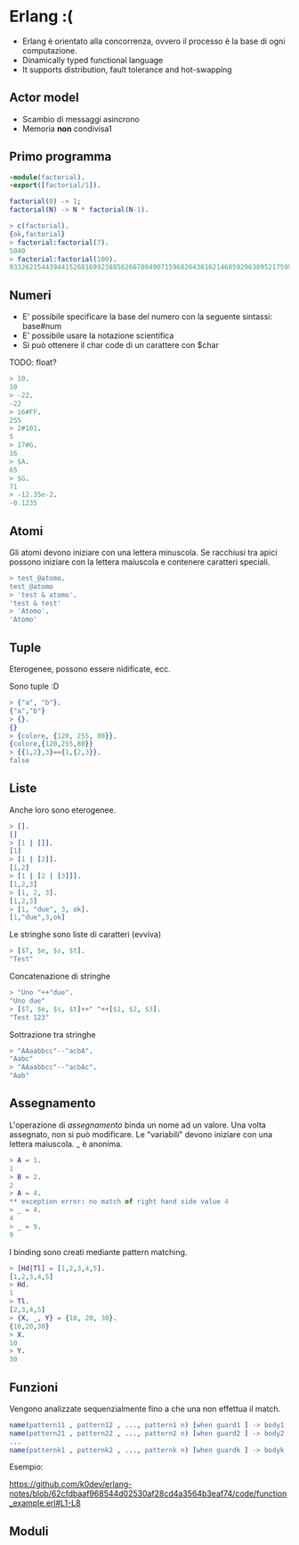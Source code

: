 # Erlang :(

- Erlang è orientato alla concorrenza, ovvero il processo è la base di ogni computazione.
- Dinamically typed functional language
- It supports distribution, fault tolerance and hot-swapping


## Actor model
- Scambio di messaggi asincrono
- Memoria **non** condivisa1

## Primo programma
```erlang
-module(factorial).
-export([factorial/1]).

factorial(0) -> 1;
factorial(N) -> N * factorial(N-1).
```
```erlang
> c(factorial).
{ok,factorial}
> factorial:factorial(7).
5040
> factorial:factorial(100).
93326215443944152681699238856266700490715968264381621468592963895217599993229915608941463976156518286253697920827223758251185210916864000000000000000000000000
```

## Numeri
- E' possibile specificare la base del numero con la seguente sintassi: base#num
- E' possibile usare la notazione scientifica
- Si può ottenere il char code di un carattere con $char

TODO: float? 
```erlang
> 10.
10
> -22.
-22
> 16#FF.
255
> 2#101.
5
> 17#G.
16
> $A.
65
> $G.
71
> -12.35e-2.
-0.1235
```

## Atomi
Gli atomi devono iniziare con una lettera minuscola. Se racchiusi tra apici possono iniziare con la lettera maiuscola e contenere caratteri speciali.
```erlang
> test_@atomo.
test_@atomo
> 'test & atomo'.
'test & test'
> 'Atomo'.      
'Atomo'
```

## Tuple
Eterogenee, possono essere nidificate, ecc.

Sono tuple :D
```erlang
> {"a", "b"}.
{"a","b"}
> {}.
{}
> {colore, {120, 255, 80}}.
{colore,{120,255,80}}
> {{1,2},3}=={1,{2,3}}.
false
```

## Liste
Anche loro sono eterogenee.
```erlang
> [].
[]
> [1 | []].
[1]
> [1 | [2]].
[1,2]
> [1 | [2 | [3]]].
[1,2,3]
> [1, 2, 3].
[1,2,3]
> [1, "due", 3, ok].
[1,"due",3,ok]
```

Le stringhe sono liste di caratteri (evviva)
```erlang
> [$T, $e, $s, $t].
"Test"
```
Concatenazione di stringhe
```erlang
> "Uno "++"due".
"Uno due"
> [$T, $e, $s, $t]++" "++[$1, $2, $3].
"Test 123"
```
Sottrazione tra stringhe
```erlang
> "AAaabbcc"--"acbA".
"Aabc"
> "AAaabbcc"--"acbAc".
"Aab"
```

## Assegnamento 
L'operazione di *assegnamento* binda un nome ad un valore. Una volta assegnato, non si può modificare.
Le "variabili" devono iniziare con una lettera maiuscola.
_ è anonima.
```erlang
> A = 1.
1
> B = 2.
2
> A = 4.
** exception error: no match of right hand side value 4
> _ = 4.
4
> _ = 9.
9
```
I binding sono creati mediante pattern matching.
```erlang
> [Hd|Tl] = [1,2,3,4,5].
[1,2,3,4,5]
> Hd.
1
> Tl.
[2,3,4,5]
> {X, _, Y} = {10, 20, 30}.
{10,20,30}
> X.
10
> Y.
30
```
## Funzioni
Vengono analizzate sequenzialmente fino a che una non effettua il match. 
```erlang
name(pattern11 , pattern12 , ..., pattern1 n) [when guard1 ] -> body1 ;
name(pattern21 , pattern22 , ..., pattern2 n) [when guard2 ] -> body2 ;
...
name(patternk1 , patternk2 , ..., patternk n) [when guardk ] -> bodyk .
```

Esempio:

https://github.com/k0dev/erlang-notes/blob/62cfdbaaf968544d02530af28cd4a3564b3eaf74/code/function_example.erl#L1-L8

## Moduli
